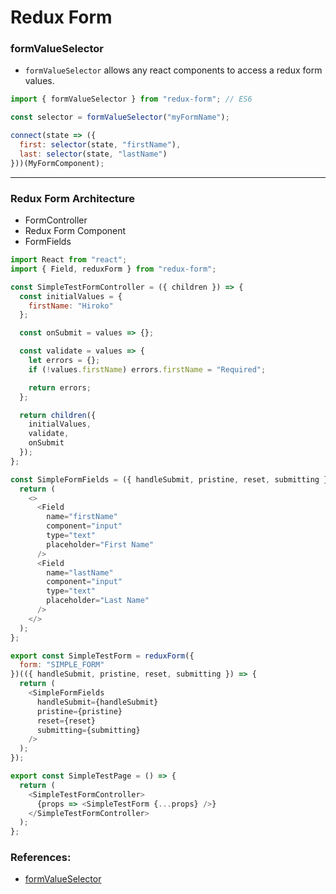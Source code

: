 # Redux Form

### formValueSelector

- `formValueSelector` allows any react components to access a redux form values.

```js
import { formValueSelector } from "redux-form"; // ES6

const selector = formValueSelector("myFormName");

connect(state => ({
  first: selector(state, "firstName"),
  last: selector(state, "lastName")
}))(MyFormComponent);
```

<hr />

### Redux Form Architecture

- FormController
- Redux Form Component
- FormFields

```js
import React from "react";
import { Field, reduxForm } from "redux-form";

const SimpleTestFormController = ({ children }) => {
  const initialValues = {
    firstName: "Hiroko"
  };

  const onSubmit = values => {};

  const validate = values => {
    let errors = {};
    if (!values.firstName) errors.firstName = "Required";

    return errors;
  };

  return children({
    initialValues,
    validate,
    onSubmit
  });
};
```

```js
const SimpleFormFields = ({ handleSubmit, pristine, reset, submitting }) => {
  return (
    <>
      <Field
        name="firstName"
        component="input"
        type="text"
        placeholder="First Name"
      />
      <Field
        name="lastName"
        component="input"
        type="text"
        placeholder="Last Name"
      />
    </>
  );
};
```

```js
export const SimpleTestForm = reduxForm({
  form: "SIMPLE_FORM"
})(({ handleSubmit, pristine, reset, submitting }) => {
  return (
    <SimpleFormFields
      handleSubmit={handleSubmit}
      pristine={pristine}
      reset={reset}
      submitting={submitting}
    />
  );
});

export const SimpleTestPage = () => {
  return (
    <SimpleTestFormController>
      {props => <SimpleTestForm {...props} />}
    </SimpleTestFormController>
  );
};
```

### References:

- [formValueSelector](https://redux-form.com/8.2.2/docs/api/formvalueselector.md/)

